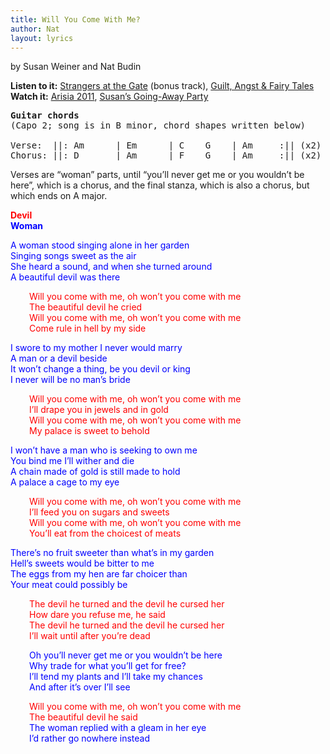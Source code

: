 ```yaml
---
title: Will You Come With Me?
author: Nat
layout: lyrics
---
```

by Susan Weiner and Nat Budin

**Listen to it:** <a href="http://strangerways.bandcamp.com/album/strangers-at-the-gate" target="_blank">Strangers at the Gate</a> (bonus track), <a href="http://strangerways.bandcamp.com/track/will-you-come-with-me" target="_blank">Guilt, Angst & Fairy Tales</a>  
**Watch it:** <a href="http://www.youtube.com/watch?v=Mlf2Zwj0fzk&list=PL817AC17588C2A051&index=11&feature=plpp_video" target="_blank">Arisia 2011</a>, <a href="http://www.youtube.com/watch?v=iaPVcRw55rk&list=PLE2BDB948181C7A2B&index=3&feature=plpp_video" target="_blank">Susan’s Going-Away Party</a>

<pre><strong>Guitar chords </strong>
(Capo 2; song is in B minor, chord shapes written below)

Verse:  ||: Am      | Em      | C    G    | Am     :|| (x2)
Chorus: ||: D       | Am      | F    G    | Am     :|| (x2)</pre>

Verses are “woman” parts, until “you’ll never get me or you wouldn’t be here”, which is a chorus, and the final stanza, which is also a chorus, but which ends on A major.

**<span style="color: #ff0000;">Devil</span>  
<span style="color: #0000ff;">Woman </span>**

<span style="color: #0000ff;">A woman stood singing alone in her garden</span>  
<span style="color: #0000ff;">Singing songs sweet as the air</span>  
<span style="color: #0000ff;">She heard a sound, and when she turned around</span>  
<span style="color: #0000ff;">A beautiful devil was there</span>

<p style="padding-left: 30px;">
  <span style="color: #ff0000;">Will you come with me, oh won’t you come with me</span><br /> <span style="color: #ff0000;">The beautiful devil he cried</span><br /> <span style="color: #ff0000;">Will you come with me, oh won’t you come with me</span><br /> <span style="color: #ff0000;">Come rule in hell by my side</span>
</p>

<span style="color: #0000ff;">I swore to my mother I never would marry</span>  
<span style="color: #0000ff;">A man or a devil beside</span>  
<span style="color: #0000ff;">It won’t change a thing, be you devil or king</span>  
<span style="color: #0000ff;">I never will be no man’s bride</span>

<p style="padding-left: 30px;">
  <span style="color: #ff0000;">Will you come with me, oh won’t you come with me</span><br /> <span style="color: #ff0000;">I’ll drape you in jewels and in gold</span><br /> <span style="color: #ff0000;">Will you come with me, oh won’t you come with me</span><br /> <span style="color: #ff0000;">My palace is sweet to behold</span>
</p>

<span style="color: #0000ff;">I won’t have a man who is seeking to own me</span>  
<span style="color: #0000ff;">You bind me I’ll wither and die</span>  
<span style="color: #0000ff;">A chain made of gold is still made to hold</span>  
<span style="color: #0000ff;">A palace a cage to my eye</span>

<p style="padding-left: 30px;">
  <span style="color: #ff0000;">Will you come with me, oh won’t you come with me</span><br /> <span style="color: #ff0000;">I’ll feed you on sugars and sweets</span><br /> <span style="color: #ff0000;">Will you come with me, oh won’t you come with me</span><br /> <span style="color: #ff0000;">You’ll eat from the choicest of meats</span>
</p>

<span style="color: #0000ff;">There’s no fruit sweeter than what’s in my garden</span>  
<span style="color: #0000ff;">Hell’s sweets would be bitter to me</span>  
<span style="color: #0000ff;">The eggs from my hen are far choicer than</span>  
<span style="color: #0000ff;">Your meat could possibly be</span>

<p style="padding-left: 30px;">
  <span style="color: #ff0000;">The devil he turned and the devil he cursed her</span><br /> <span style="color: #ff0000;">How dare you refuse me, he said</span><br /> <span style="color: #ff0000;">The devil he turned and the devil he cursed her</span><br /> <span style="color: #ff0000;">I’ll wait until after you’re dead</span>
</p>

<p style="padding-left: 30px;">
  <span style="color: #0000ff;">Oh you’ll never get me or you wouldn’t be here</span><br /> <span style="color: #0000ff;">Why trade for what you’ll get for free?</span><br /> <span style="color: #0000ff;">I’ll tend my plants and I’ll take my chances</span><br /> <span style="color: #0000ff;">And after it’s over I’ll see</span>
</p>

<p style="padding-left: 30px;">
  <span style="color: #ff0000;">Will you come with me, oh won’t you come with me</span><br /> <span style="color: #ff0000;">The beautiful devil he said</span><br /> <span style="color: #0000ff;">The woman replied with a gleam in her eye</span><br /> <span style="color: #0000ff;">I’d rather go nowhere instead</span>
</p>